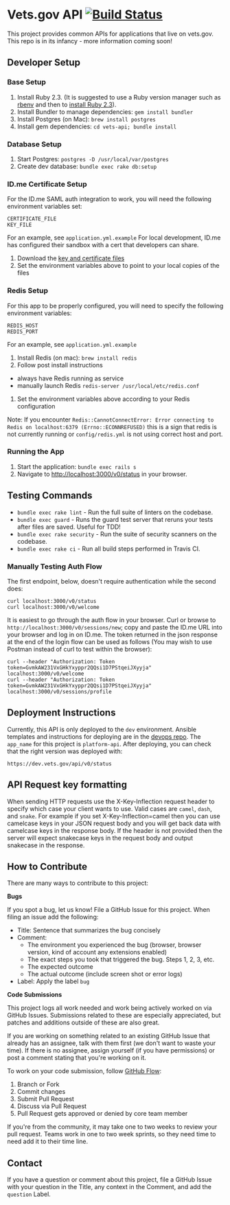 # Vets.gov API [![Build Status](https://travis-ci.org/department-of-veterans-affairs/vets-api.svg?branch=master)](https://travis-ci.org/department-of-veterans-affairs/vets-api)

This project provides common APIs for applications that live on vets.gov. This repo is in its infancy - more information coming soon!

## Developer Setup

### Base Setup

1. Install Ruby 2.3. (It is suggested to use a Ruby version manager such as [rbenv](https://github.com/rbenv/rbenv#installation) and then to [install Ruby 2.3](https://github.com/rbenv/rbenv#installing-ruby-versions)).
1. Install Bundler to manage dependencies: `gem install bundler`
1. Install Postgres (on Mac): `brew install postgres`
1. Install gem dependencies: `cd vets-api; bundle install`

### Database Setup
1. Start Postgres: `postgres -D /usr/local/var/postgres`
1. Create dev database: `bundle exec rake db:setup`

### ID.me Certificate Setup
For the ID.me SAML auth integration to work, you will need the following environment variables set:
```
CERTIFICATE_FILE
KEY_FILE
```

For an example, see `application.yml.example`
For local development, ID.me has configured their sandbox with a cert that developers can share.

1. Download the [key and certificate files](https://github.com/department-of-veterans-affairs/platform-team/tree/master/identity/certificates)
1. Set the environment variables above to point to your local copies of the files

### Redis Setup
For this app to be properly configured, you will need to specify the following environment variables:
```
REDIS_HOST
REDIS_PORT
```

For an example, see `application.yml.example`

1. Install Redis (on mac): `brew install redis`
1. Follow post install instructions
  - always have Redis running as service
  - manually launch Redis `redis-server /usr/local/etc/redis.conf`
1. Set the environment variables above according to your Redis configuration

Note: If you encounter `Redis::CannotConnectError: Error connecting to Redis on localhost:6379 (Errno::ECONNREFUSED)`
this is a sign that redis is not currently running or `config/redis.yml` is not using correct host and port.

### Running the App
1. Start the application: `bundle exec rails s`
1. Navigate to <http://localhost:3000/v0/status> in your browser.

## Testing Commands
- `bundle exec rake lint` - Run the full suite of linters on the codebase.
- `bundle exec guard` - Runs the guard test server that reruns your tests after files are saved. Useful for TDD!
- `bundle exec rake security` - Run the suite of security scanners on the codebase.
- `bundle exec rake ci` - Run all build steps performed in Travis CI.

### Manually Testing Auth Flow
The first endpoint, below, doesn't require authentication while the second does:
```
curl localhost:3000/v0/status
curl localhost:3000/v0/welcome
```
It is easiest to go through the auth flow in your browser. Curl or browse to `http://localhost:3000/v0/sessions/new`; copy and paste the ID.me URL into your browser and log in on ID.me. The token returned in the json response at the end of the login flow can be used as follows (You may wish to use Postman instead of curl to test within the browser):

```
curl --header "Authorization: Token token=GvmkAW231VxGHkYxyppr2QQsi1D7PStqeiJXyyja" localhost:3000/v0/welcome
curl --header "Authorization: Token token=GvmkAW231VxGHkYxyppr2QQsi1D7PStqeiJXyyja" localhost:3000/v0/sessions/profile
```

## Deployment Instructions

Currently, this API is only deployed to the `dev` environment. Ansible templates and instructions for deploying are in the [devops repo](https://github.com/department-of-veterans-affairs/devops/tree/master/ansible). The `app_name` for this project is `platform-api`. After deploying, you can check that the right version was deployed with:
```
https://dev.vets.gov/api/v0/status
```

## API Request key formatting

When sending HTTP requests use the X-Key-Inflection request header to specify which case your client wants to use. Valid cases are `camel`, `dash`, and `snake`. For example if you set X-Key-Inflection=camel then you can use camelcase keys in your JSON request body and you will get back data with camelcase keys in the response body. If the header is not provided then the server will expect snakecase keys in the request body and output snakecase in the response.

## How to Contribute

There are many ways to contribute to this project:

**Bugs**

If you spot a bug, let us know! File a GitHub Issue for this project. When filing an issue add the following:

- Title: Sentence that summarizes the bug concisely
- Comment:
    - The environment you experienced the bug (browser, browser version, kind of account any extensions enabled)
    - The exact steps you took that triggered the bug. Steps 1, 2, 3, etc.
    - The expected outcome
    - The actual outcome (include screen shot or error logs)
- Label: Apply the label `bug`

**Code Submissions**

This project logs all work needed and work being actively worked on via GitHub Issues. Submissions related to these are especially appreciated, but patches and additions outside of these are also great.

If you are working on something related to an existing GitHub Issue that already has an assignee, talk with them first (we don't want to waste your time). If there is no assignee, assign yourself (if you have permissions) or post a comment stating that you're working on it.

To work on your code submission, follow [GitHub Flow](https://guides.github.com/introduction/flow/):

1. Branch or Fork
1. Commit changes
1. Submit Pull Request
1. Discuss via Pull Request
1. Pull Request gets approved or denied by core team member

If you're from the community, it may take one to two weeks to review your pull request. Teams work in one to two week sprints, so they need time to need add it to their time line.

## Contact

If you have a question or comment about this project, file a GitHub Issue with your question in the Title, any context in the Comment, and add the `question` Label.
